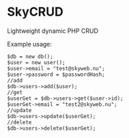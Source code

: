 # SkyCRUD
Lightweight dynamic PHP CRUD

Example usage:

```
$db = new db();
$user = new user();
$user->email = "test@skyweb.nu";
$user->password = $passwordHash;
//add
$db->users->add($user);
//get
$userGet = $db->users->get($user->id);
$userGet->email = "test2@skyweb.nu";
//update
$db->users->update($userGet);
//delete
$db->users->delete($userGet);
```
